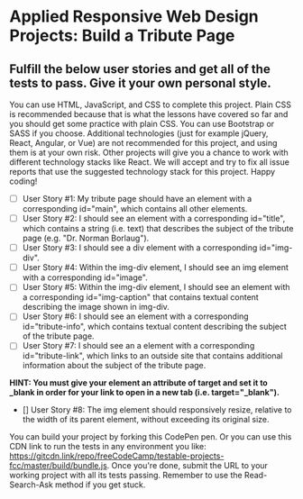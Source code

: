 # Applied Responsive Web Design Projects: Build a Tribute Page
## Fulfill the below user stories and get all of the tests to pass. Give it your own personal style.
You can use HTML, JavaScript, and CSS to complete this project. Plain CSS is recommended because that is what the lessons have covered so far and you should get some practice with plain CSS. You can use Bootstrap or SASS if you choose. Additional technologies (just for example jQuery, React, Angular, or Vue) are not recommended for this project, and using them is at your own risk. Other projects will give you a chance to work with different technology stacks like React. We will accept and try to fix all issue reports that use the suggested technology stack for this project. Happy coding!

- [ ] User Story #1: My tribute page should have an element with a corresponding id="main", which contains all other elements.
- [ ] User Story #2: I should see an element with a corresponding id="title", which contains a string (i.e. text) that describes the subject of the tribute page (e.g. "Dr. Norman Borlaug").
- [ ] User Story #3: I should see a div element with a corresponding id="img-div".
- [ ] User Story #4: Within the img-div element, I should see an img element with a corresponding id="image".
- [ ] User Story #5: Within the img-div element, I should see an element with a corresponding id="img-caption" that contains textual content describing the image shown in img-div.
- [ ] User Story #6: I should see an element with a corresponding id="tribute-info", which contains textual content describing the subject of the tribute page.
- [ ] User Story #7: I should see an a element with a corresponding id="tribute-link", which links to an outside site that contains additional information about the subject of the tribute page. 

**HINT: You must give your element an attribute of target and set it to _blank in order for your link to open in a new tab (i.e. target="_blank").**
- [] User Story #8: The img element should responsively resize, relative to the width of its parent element, without exceeding its original size.

You can build your project by forking this CodePen pen. Or you can use this CDN link to run the tests in any environment you like: https://gitcdn.link/repo/freeCodeCamp/testable-projects-fcc/master/build/bundle.js.
Once you're done, submit the URL to your working project with all its tests passing.
Remember to use the Read-Search-Ask method if you get stuck.